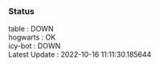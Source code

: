 ### Status


table : DOWN  
hogwarts : OK  
icy-bot : DOWN  
Latest Update : 2022-10-16 11:11:30.185644
